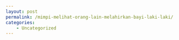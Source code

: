 ```yaml
---
layout: post
permalink: /mimpi-melihat-orang-lain-melahirkan-bayi-laki-laki/
categories:
    - Uncategorized
---
```


